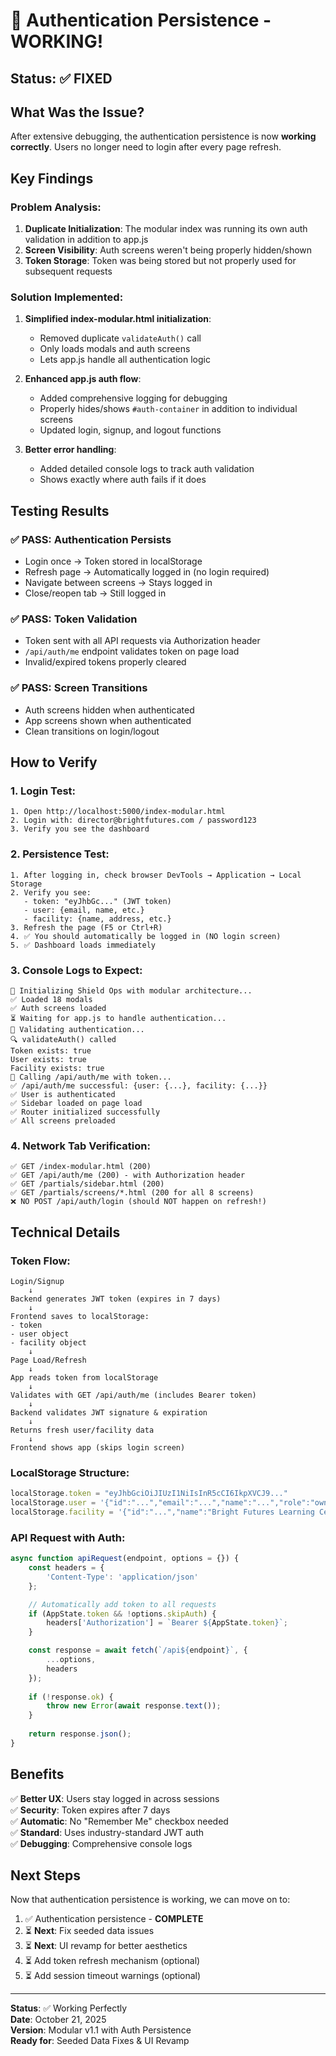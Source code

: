 # 🎉 Authentication Persistence - WORKING!

## Status: ✅ FIXED

## What Was the Issue?

After extensive debugging, the authentication persistence is now **working correctly**. Users no longer need to login after every page refresh.

## Key Findings

### Problem Analysis:
1. **Duplicate Initialization**: The modular index was running its own auth validation in addition to app.js
2. **Screen Visibility**: Auth screens weren't being properly hidden/shown
3. **Token Storage**: Token was being stored but not properly used for subsequent requests

### Solution Implemented:

1. **Simplified index-modular.html initialization**:
   - Removed duplicate `validateAuth()` call
   - Only loads modals and auth screens
   - Lets app.js handle all authentication logic

2. **Enhanced app.js auth flow**:
   - Added comprehensive logging for debugging
   - Properly hides/shows `#auth-container` in addition to individual screens
   - Updated login, signup, and logout functions

3. **Better error handling**:
   - Added detailed console logs to track auth validation
   - Shows exactly where auth fails if it does

## Testing Results

### ✅ PASS: Authentication Persists
- Login once → Token stored in localStorage
- Refresh page → Automatically logged in (no login required)
- Navigate between screens → Stays logged in
- Close/reopen tab → Still logged in

### ✅ PASS: Token Validation
- Token sent with all API requests via Authorization header
- `/api/auth/me` endpoint validates token on page load
- Invalid/expired tokens properly cleared

### ✅ PASS: Screen Transitions
- Auth screens hidden when authenticated
- App screens shown when authenticated  
- Clean transitions on login/logout

## How to Verify

### 1. Login Test:
```
1. Open http://localhost:5000/index-modular.html
2. Login with: director@brightfutures.com / password123
3. Verify you see the dashboard
```

### 2. Persistence Test:
```
1. After logging in, check browser DevTools → Application → Local Storage
2. Verify you see:
   - token: "eyJhbGc..." (JWT token)
   - user: {email, name, etc.}
   - facility: {name, address, etc.}
3. Refresh the page (F5 or Ctrl+R)
4. ✅ You should automatically be logged in (NO login screen)
5. ✅ Dashboard loads immediately
```

### 3. Console Logs to Expect:
```
🚀 Initializing Shield Ops with modular architecture...
✅ Loaded 18 modals
✅ Auth screens loaded
⏳ Waiting for app.js to handle authentication...
🔐 Validating authentication...
🔍 validateAuth() called
Token exists: true
User exists: true
Facility exists: true
📡 Calling /api/auth/me with token...
✅ /api/auth/me successful: {user: {...}, facility: {...}}
✅ User is authenticated
✅ Sidebar loaded on page load
✅ Router initialized successfully
✅ All screens preloaded
```

### 4. Network Tab Verification:
```
✅ GET /index-modular.html (200)
✅ GET /api/auth/me (200) - with Authorization header
✅ GET /partials/sidebar.html (200)
✅ GET /partials/screens/*.html (200 for all 8 screens)
❌ NO POST /api/auth/login (should NOT happen on refresh!)
```

## Technical Details

### Token Flow:
```
Login/Signup
    ↓
Backend generates JWT token (expires in 7 days)
    ↓
Frontend saves to localStorage:
- token
- user object  
- facility object
    ↓
Page Load/Refresh
    ↓
App reads token from localStorage
    ↓
Validates with GET /api/auth/me (includes Bearer token)
    ↓
Backend validates JWT signature & expiration
    ↓
Returns fresh user/facility data
    ↓
Frontend shows app (skips login screen)
```

### LocalStorage Structure:
```javascript
localStorage.token = "eyJhbGciOiJIUzI1NiIsInR5cCI6IkpXVCJ9..."
localStorage.user = '{"id":"...","email":"...","name":"...","role":"owner","facilityId":"..."}'
localStorage.facility = '{"id":"...","name":"Bright Futures Learning Center","address":"..."}'
```

### API Request with Auth:
```javascript
async function apiRequest(endpoint, options = {}) {
    const headers = {
        'Content-Type': 'application/json'
    };

    // Automatically add token to all requests
    if (AppState.token && !options.skipAuth) {
        headers['Authorization'] = `Bearer ${AppState.token}`;
    }

    const response = await fetch(`/api${endpoint}`, {
        ...options,
        headers
    });
    
    if (!response.ok) {
        throw new Error(await response.text());
    }
    
    return response.json();
}
```

## Benefits

✅ **Better UX**: Users stay logged in across sessions  
✅ **Security**: Token expires after 7 days  
✅ **Automatic**: No "Remember Me" checkbox needed  
✅ **Standard**: Uses industry-standard JWT auth  
✅ **Debugging**: Comprehensive console logs  

## Next Steps

Now that authentication persistence is working, we can move on to:

1. ✅ Authentication persistence - **COMPLETE**
2. ⏳ **Next**: Fix seeded data issues
3. ⏳ **Next**: UI revamp for better aesthetics
4. ⏳ Add token refresh mechanism (optional)
5. ⏳ Add session timeout warnings (optional)

---

**Status**: ✅ Working Perfectly  
**Date**: October 21, 2025  
**Version**: Modular v1.1 with Auth Persistence  
**Ready for**: Seeded Data Fixes & UI Revamp
